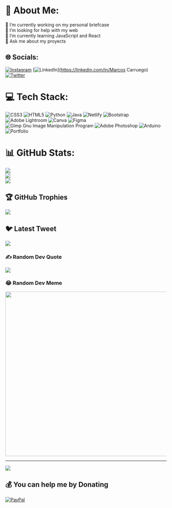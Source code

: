 # 💫 About Me:
🔭 I’m currently working on my personal briefcase<br>🤝 I’m looking for help with my web<br>🌱 I’m currently learning JavaScript and React<br>💬 Ask me about my proyects


## 🌐 Socials:
[![Instagram](https://img.shields.io/badge/Instagram-%23E4405F.svg?logo=Instagram&logoColor=white)](https://instagram.com/marcoshc03) [![LinkedIn](https://img.shields.io/badge/LinkedIn-%230077B5.svg?logo=linkedin&logoColor=white)](https://linkedin.com/in/Marcos Carruego) [![Twitter](https://img.shields.io/badge/Twitter-%231DA1F2.svg?logo=Twitter&logoColor=white)](https://twitter.com/@MarcosHC03) 

# 💻 Tech Stack:
![CSS3](https://img.shields.io/badge/css3-%231572B6.svg?style=for-the-badge&logo=css3&logoColor=white) ![HTML5](https://img.shields.io/badge/html5-%23E34F26.svg?style=for-the-badge&logo=html5&logoColor=white) ![Python](https://img.shields.io/badge/python-3670A0?style=for-the-badge&logo=python&logoColor=ffdd54) ![Java](https://img.shields.io/badge/java-%23ED8B00.svg?style=for-the-badge&logo=java&logoColor=white) ![Netlify](https://img.shields.io/badge/netlify-%23000000.svg?style=for-the-badge&logo=netlify&logoColor=#00C7B7) ![Bootstrap](https://img.shields.io/badge/bootstrap-%23563D7C.svg?style=for-the-badge&logo=bootstrap&logoColor=white) ![Adobe Lightroom](https://img.shields.io/badge/Adobe%20Lightroom-31A8FF.svg?style=for-the-badge&logo=Adobe%20Lightroom&logoColor=white) ![Canva](https://img.shields.io/badge/Canva-%2300C4CC.svg?style=for-the-badge&logo=Canva&logoColor=white) 	![Figma](https://img.shields.io/badge/figma-%23F24E1E.svg?style=for-the-badge&logo=figma&logoColor=white) ![Gimp Gnu Image Manipulation Program](https://img.shields.io/badge/Gimp-657D8B?style=for-the-badge&logo=gimp&logoColor=FFFFFF) ![Adobe Photoshop](https://img.shields.io/badge/adobephotoshop-%2331A8FF.svg?style=for-the-badge&logo=adobephotoshop&logoColor=white) ![Arduino](https://img.shields.io/badge/-Arduino-00979D?style=for-the-badge&logo=Arduino&logoColor=white) ![Portfolio](https://img.shields.io/badge/Portfolio-%23000000.svg?style=for-the-badge&logo=firefox&logoColor=#FF7139)
# 📊 GitHub Stats:
![](https://github-readme-stats.vercel.app/api?username=MarcosHC03&theme=merko&hide_border=false&include_all_commits=true&count_private=false)<br/>
![](https://github-readme-streak-stats.herokuapp.com/?user=MarcosHC03&theme=merko&hide_border=false)<br/>
![](https://github-readme-stats.vercel.app/api/top-langs/?username=MarcosHC03&theme=merko&hide_border=false&include_all_commits=true&count_private=false&layout=compact)

## 🏆 GitHub Trophies
![](https://github-profile-trophy.vercel.app/?username=MarcosHC03&theme=gruvbox&no-frame=false&no-bg=false&margin-w=4)

## 🐦 Latest Tweet
[![](https://gtce.itsvg.in/api?username=@MarcosHC03)](https://github.com/VishwaGauravIn/github-twitter-card-embed)

### ✍️ Random Dev Quote
![](https://quotes-github-readme.vercel.app/api?type=horizontal&theme=merko)

### 😂 Random Dev Meme
<img src="[[https://www.google.com/url?sa=i&url=https%3A%2F%2Fwww.peakpx.com%2Fes%2Fhd-wallpaper-desktop-vsmrv&psig=AOvVaw2h8yjFxJtViqL1euaU5zAG&ust=1673994270140000&source=images&cd=vfe&ved=0CBAQjRxqFwoTCODaz-KQzfwCFQAAAAAdAAAAABBP](https://w0.peakpx.com/wallpaper/963/804/HD-wallpaper-programmer-eat-sleep-code-repeat.jpg)](https://w0.peakpx.com/wallpaper/963/804/HD-wallpaper-programmer-eat-sleep-code-repeat.jpg)" width="512px"/>

---
[![](https://visitcount.itsvg.in/api?id=MarcosHC03&icon=2&color=9)](https://visitcount.itsvg.in)

  ## 💰 You can help me by Donating
  [![PayPal](https://img.shields.io/badge/PayPal-00457C?style=for-the-badge&logo=paypal&logoColor=white)](https://paypal.me/https://paypal.me/MarcosCarruego?country.x=AR&locale.x=es_XC) 

  
<!-- Proudly created with GPRM ( https://gprm.itsvg.in ) -->
